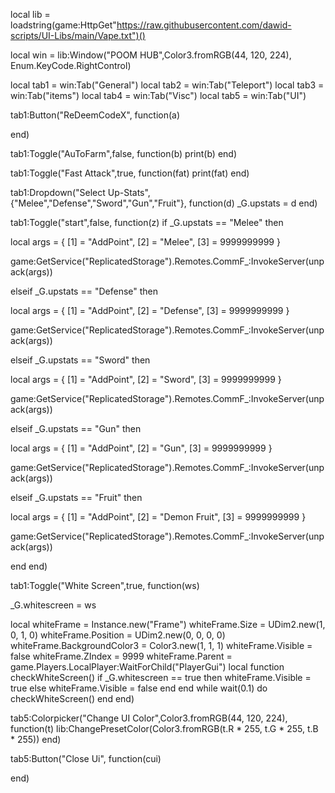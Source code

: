 local lib = loadstring(game:HttpGet"https://raw.githubusercontent.com/dawid-scripts/UI-Libs/main/Vape.txt")()

local win = lib:Window("POOM HUB",Color3.fromRGB(44, 120, 224), Enum.KeyCode.RightControl)

local tab1 = win:Tab("General")
local tab2 = win:Tab("Teleport")
local tab3 = win:Tab("items")
local tab4 = win:Tab("Visc")
local tab5 = win:Tab("UI")

tab1:Button("ReDeemCodeX", function(a)

end)

tab1:Toggle("AuToFarm",false, function(b)
print(b)
end)

tab1:Toggle("Fast Attack",true, function(fat)
print(fat)
end)

tab1:Dropdown("Select Up-Stats",{"Melee","Defense","Sword","Gun","Fruit"}, function(d)
_G.upstats = d
end)

tab1:Toggle("start",false, function(z)
if _G.upstats == "Melee" then

local args = {
    [1] = "AddPoint",
    [2] = "Melee",
    [3] = 9999999999
}

game:GetService("ReplicatedStorage").Remotes.CommF_:InvokeServer(unpack(args))

elseif _G.upstats == "Defense" then

local args = {
    [1] = "AddPoint",
    [2] = "Defense",
    [3] = 9999999999
}

game:GetService("ReplicatedStorage").Remotes.CommF_:InvokeServer(unpack(args))

elseif _G.upstats == "Sword" then

 local args = {
    [1] = "AddPoint",
    [2] = "Sword",
    [3] = 9999999999
}

game:GetService("ReplicatedStorage").Remotes.CommF_:InvokeServer(unpack(args))

elseif _G.upstats == "Gun" then

local args = {
    [1] = "AddPoint",
    [2] = "Gun",
    [3] = 9999999999
}

game:GetService("ReplicatedStorage").Remotes.CommF_:InvokeServer(unpack(args))

elseif _G.upstats == "Fruit" then

local args = {
    [1] = "AddPoint",
    [2] = "Demon Fruit",
    [3] = 9999999999
}

game:GetService("ReplicatedStorage").Remotes.CommF_:InvokeServer(unpack(args))
    
end
end)

tab1:Toggle("White Screen",true, function(ws)

_G.whitescreen = ws

local whiteFrame = Instance.new("Frame")
whiteFrame.Size = UDim2.new(1, 0, 1, 0)
whiteFrame.Position = UDim2.new(0, 0, 0, 0)
whiteFrame.BackgroundColor3 = Color3.new(1, 1, 1)
whiteFrame.Visible = false
whiteFrame.ZIndex = 9999
whiteFrame.Parent = game.Players.LocalPlayer:WaitForChild("PlayerGui")
local function checkWhiteScreen()
    if _G.whitescreen == true then
        whiteFrame.Visible = true
    else
        whiteFrame.Visible = false
    end
end
while wait(0.1) do
    checkWhiteScreen()
end
end)

tab5:Colorpicker("Change UI Color",Color3.fromRGB(44, 120, 224), function(t)
lib:ChangePresetColor(Color3.fromRGB(t.R * 255, t.G * 255, t.B * 255))
end)

tab5:Button("Close Ui", function(cui)

end)
